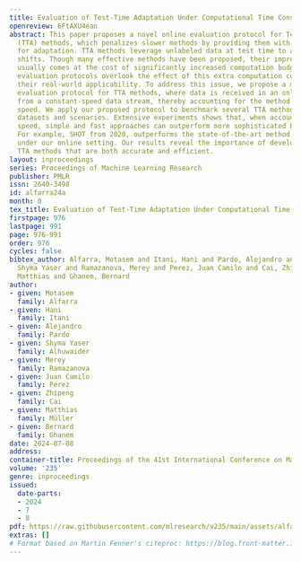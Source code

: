 ```yaml
---
title: Evaluation of Test-Time Adaptation Under Computational Time Constraints
openreview: 6FtAXU4ean
abstract: This paper proposes a novel online evaluation protocol for Test Time Adaptation
  (TTA) methods, which penalizes slower methods by providing them with fewer samples
  for adaptation. TTA methods leverage unlabeled data at test time to adapt to distribution
  shifts. Though many effective methods have been proposed, their impressive performance
  usually comes at the cost of significantly increased computation budgets. Current
  evaluation protocols overlook the effect of this extra computation cost, affecting
  their real-world applicability. To address this issue, we propose a more realistic
  evaluation protocol for TTA methods, where data is received in an online fashion
  from a constant-speed data stream, thereby accounting for the method’s adaptation
  speed. We apply our proposed protocol to benchmark several TTA methods on multiple
  datasets and scenarios. Extensive experiments shows that, when accounting for inference
  speed, simple and fast approaches can outperform more sophisticated but slower methods.
  For example, SHOT from 2020, outperforms the state-of-the-art method SAR from 2023
  under our online setting. Our results reveal the importance of developing practical
  TTA methods that are both accurate and efficient.
layout: inproceedings
series: Proceedings of Machine Learning Research
publisher: PMLR
issn: 2640-3498
id: alfarra24a
month: 0
tex_title: Evaluation of Test-Time Adaptation Under Computational Time Constraints
firstpage: 976
lastpage: 991
page: 976-991
order: 976
cycles: false
bibtex_author: Alfarra, Motasem and Itani, Hani and Pardo, Alejandro and Alhuwaider,
  Shyma Yaser and Ramazanova, Merey and Perez, Juan Camilo and Cai, Zhipeng and M\"{u}ller,
  Matthias and Ghanem, Bernard
author:
- given: Motasem
  family: Alfarra
- given: Hani
  family: Itani
- given: Alejandro
  family: Pardo
- given: Shyma Yaser
  family: Alhuwaider
- given: Merey
  family: Ramazanova
- given: Juan Camilo
  family: Perez
- given: Zhipeng
  family: Cai
- given: Matthias
  family: Müller
- given: Bernard
  family: Ghanem
date: 2024-07-08
address:
container-title: Proceedings of the 41st International Conference on Machine Learning
volume: '235'
genre: inproceedings
issued:
  date-parts:
  - 2024
  - 7
  - 8
pdf: https://raw.githubusercontent.com/mlresearch/v235/main/assets/alfarra24a/alfarra24a.pdf
extras: []
# Format based on Martin Fenner's citeproc: https://blog.front-matter.io/posts/citeproc-yaml-for-bibliographies/
---
```

